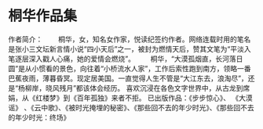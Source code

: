 # 桐华作品集


作者简介：
　　桐华，女，知名女作家，悦读纪签约作者。网络连载时用的笔名是张小三文坛新言情小说“四小天后”之一，被封为燃情天后，赞其文笔为“平淡入笔逐层深入戳人心痛，她的爱情会燃烧”。
　　桐华，“大漠孤烟直，长河落日圆”是从小惯看的景色，向往着“小桥流水人家”，工作后索性跑到南方，领略一番巴蕉夜雨，薄暮昏冥。现定居美国。一直觉得人生不管是“大江东去，浪淘尽”，还是“杨柳岸，晓风残月”都该体会经历。 喜欢沉浸在各色文字世界中，从古龙到席娟，从《红楼梦》到《百年孤独》来者不拒。 已出版作品：《步步惊心》、 《大漠谣》 、《云中歌》、《被时光掩埋的秘密》、《那些回不去的年少时光》、《那些回不去的年少时光：终场》
